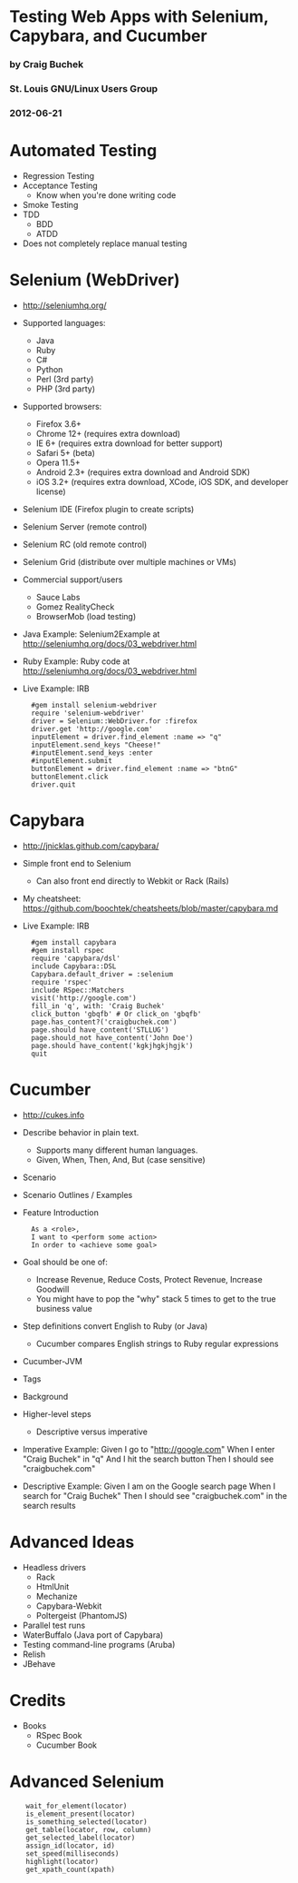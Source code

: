 Testing Web Apps with Selenium, Capybara, and Cucumber
================
### by Craig Buchek
### St. Louis GNU/Linux Users Group
### 2012-06-21


Automated Testing
=================
* Regression Testing
* Acceptance Testing
  * Know when you're done writing code
* Smoke Testing
* TDD
  * BDD
  * ATDD
* Does not completely replace manual testing


Selenium (WebDriver)
========
* <http://seleniumhq.org/>
* Supported languages:
  * Java
  * Ruby
  * C#
  * Python
  * Perl (3rd party)
  * PHP (3rd party)
* Supported browsers:
  * Firefox 3.6+
  * Chrome 12+ (requires extra download)
  * IE 6+ (requires extra download for better support)
  * Safari 5+ (beta)
  * Opera 11.5+
  * Android 2.3+ (requires extra download and Android SDK)
  * iOS 3.2+ (requires extra download, XCode, iOS SDK, and developer license)
* Selenium IDE (Firefox plugin to create scripts)
* Selenium Server (remote control)
* Selenium RC (old remote control)
* Selenium Grid (distribute over multiple machines or VMs)
* Commercial support/users
  * Sauce Labs
  * Gomez RealityCheck
  * BrowserMob (load testing)

* Java Example: Selenium2Example at <http://seleniumhq.org/docs/03_webdriver.html>

* Ruby Example: Ruby code at <http://seleniumhq.org/docs/03_webdriver.html>

* Live Example: IRB

        #gem install selenium-webdriver
        require 'selenium-webdriver'
        driver = Selenium::WebDriver.for :firefox
        driver.get 'http://google.com'
        inputElement = driver.find_element :name => "q"
        inputElement.send_keys "Cheese!"
        #inputElement.send_keys :enter
        #inputElement.submit
        buttonElement = driver.find_element :name => "btnG"
        buttonElement.click
        driver.quit


Capybara
========
* <http://jnicklas.github.com/capybara/>
* Simple front end to Selenium
  * Can also front end directly to Webkit or Rack (Rails)
* My cheatsheet: <https://github.com/boochtek/cheatsheets/blob/master/capybara.md>

* Live Example: IRB

        #gem install capybara
        #gem install rspec
        require 'capybara/dsl'
        include Capybara::DSL
        Capybara.default_driver = :selenium
        require 'rspec'
        include RSpec::Matchers
        visit('http://google.com')
        fill_in 'q', with: 'Craig Buchek'
        click_button 'gbqfb' # Or click_on 'gbqfb'
        page.has_content?('craigbuchek.com')
        page.should have_content('STLLUG')
        page.should_not have_content('John Doe')
        page.should have_content('kgkjhgkjhgjk')
        quit


Cucumber
========
* <http://cukes.info>
* Describe behavior in plain text.
  * Supports many different human languages.
  * Given, When, Then, And, But (case sensitive)
* Scenario
* Scenario Outlines / Examples
* Feature Introduction

        As a <role>,
        I want to <perform some action>
        In order to <achieve some goal>
* Goal should be one of:
  * Increase Revenue, Reduce Costs, Protect Revenue, Increase Goodwill
  * You might have to pop the "why" stack 5 times to get to the true business value
* Step definitions convert English to Ruby (or Java)
  * Cucumber compares English strings to Ruby regular expressions
* Cucumber-JVM
* Tags
* Background
* Higher-level steps
  * Descriptive versus imperative

* Imperative Example:
        Given I go to "http://google.com"
        When I enter "Craig Buchek" in "q"
        And I hit the search button
        Then I should see "craigbuchek.com"

* Descriptive Example:
        Given I am on the Google search page
        When I search for "Craig Buchek"
        Then I should see "craigbuchek.com" in the search results


Advanced Ideas
==============
* Headless drivers
  * Rack
  * HtmlUnit
  * Mechanize
  * Capybara-Webkit
  * Poltergeist (PhantomJS)
* Parallel test runs
* WaterBuffalo (Java port of Capybara)
* Testing command-line programs (Aruba)
* Relish
* JBehave


Credits
=======
* Books
  * RSpec Book
  * Cucumber Book


Advanced Selenium
=================

        wait_for_element(locator)
        is_element_present(locator)
        is_something_selected(locator)
        get_table(locator, row, column)
        get_selected_label(locator)
        assign_id(locator, id)
        set_speed(milliseconds)
        highlight(locator)
        get_xpath_count(xpath)
